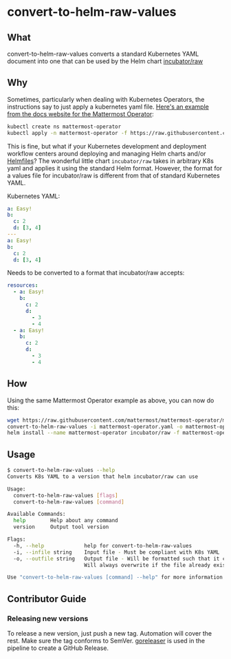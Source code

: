 # convert-to-helm-raw-values

## What

convert-to-helm-raw-values converts a standard Kubernetes YAML document into one that can be used by the Helm chart [incubator/raw](https://github.com/helm/charts/tree/master/incubator/raw)

## Why

Sometimes, particularly when dealing with Kubernetes Operators, the instructions say to just apply a kubernetes yaml file. [Here's an example from the docs website for the Mattermost Operator](https://docs.mattermost.com/install/install-kubernetes.html):

```sh
kubectl create ns mattermost-operator
kubectl apply -n mattermost-operator -f https://raw.githubusercontent.com/mattermost/mattermost-operator/master/docs/mattermost-operator/mattermost-operator.yaml
```

This is fine, but what if your Kubernetes development and deployment workflow centers around deploying and managing Helm charts and/or [Helmfiles](https://github.com/roboll/helmfile)? The wonderful little chart `incubator/raw` takes in arbitrary K8s yaml and applies it using the standard Helm format. However, the format for a values file for incubator/raw is different from that of standard Kubernetes YAML.

Kubernetes YAML:

```yaml
a: Easy!
b:
  c: 2
  d: [3, 4]
---
a: Easy!
b:
  c: 2
  d: [3, 4]
```

Needs to be converted to a format that incubator/raw accepts:

```yaml
resources:
  - a: Easy!
    b:
      c: 2
      d:
        - 3
        - 4
  - a: Easy!
    b:
      c: 2
      d:
        - 3
        - 4
```

## How

Using the same Mattermost Operator example as above, you can now do this:

```sh
wget https://raw.githubusercontent.com/mattermost/mattermost-operator/master/docs/mattermost-operator/mattermost-operator.yaml
convert-to-helm-raw-values -i mattermost-operator.yaml -o mattermost-operator-values.yaml
helm install --name mattermost-operator incubator/raw -f mattermost-operator-values.yaml
```

## Usage

```sh
$ convert-to-helm-raw-values --help
Converts K8s YAML to a version that helm incubator/raw can use

Usage:
  convert-to-helm-raw-values [flags]
  convert-to-helm-raw-values [command]

Available Commands:
  help        Help about any command
  version     Output tool version

Flags:
  -h, --help             help for convert-to-helm-raw-values
  -i, --infile string    Input file - Must be compliant with K8s YAML
  -o, --outfile string   Output file - Will be formatted such that it can be used as values.yaml for helm chart incubator/raw.
                         Will always overwrite if the file already exists.

Use "convert-to-helm-raw-values [command] --help" for more information about a command.
```

## Contributor Guide

### Releasing new versions

To release a new version, just push a new tag. Automation will cover the rest. Make sure the tag conforms to SemVer. [goreleaser](https://goreleaser.com/) is used in the pipeline to create a GitHub Release.
